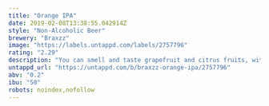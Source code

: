 ```yaml
---
title: "Orange IPA"
date: 2019-02-08T13:38:55.042914Z
style: "Non-Alcoholic Beer"
brewery: "Braxzz"
image: "https://labels.untappd.com/labels/2757796"
rating: "2.29"
description: "You can smell and taste grapefruit and citrus fruits, with fresh wheat elements and a herbal top note. the Orange IPA only contains 0.2% alcohol!"
untappd_url: "https://untappd.com/b/braxzz-orange-ipa/2757796"
abv: "0.2"
ibu: "50"
robots: noindex,nofollow
---
```

